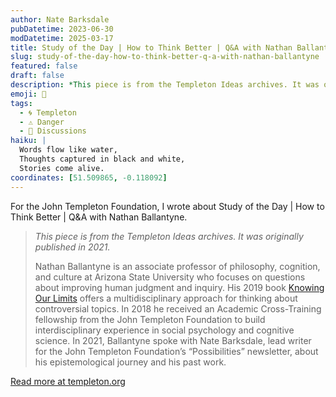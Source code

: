 ```yaml
---
author: Nate Barksdale
pubDatetime: 2023-06-30
modDatetime: 2025-03-17
title: Study of the Day | How to Think Better | Q&A with Nathan Ballantyne
slug: study-of-the-day-how-to-think-better-q-a-with-nathan-ballantyne
featured: false
draft: false
description: *This piece is from the Templeton Ideas archives. It was originally published in 2021.* Nathan Ballantyne is an associate professor of philosophy, cognition, an...
emoji: 📝
tags:
  - 🌀 Templeton
  - ⚠️ Danger
  - 📖 Discussions
haiku: |
  Words flow like water,
  Thoughts captured in black and white,
  Stories come alive.
coordinates: [51.509865, -0.118092]
---
```


For the John Templeton Foundation, I wrote about Study of the Day | How to Think Better | Q&A with Nathan Ballantyne.

> *This piece is from the Templeton Ideas archives. It was originally published in 2021.*
>
> Nathan Ballantyne is an associate professor of philosophy, cognition, and culture at Arizona State University who focuses on questions about improving human judgment and inquiry. His 2019 book [Knowing Our Limits](https://global.oup.com/academic/product/knowing-our-limits-9780190847289?cc=us&lang=en&) offers a multidisciplinary approach for thinking about controversial topics. In 2018 he received an Academic Cross-Training fellowship from the John Templeton Foundation to build interdisciplinary experience in social psychology and cognitive science. In 2021, Ballantyne spoke with Nate Barksdale, lead writer for the John Templeton Foundation’s “Possibilities” newsletter, about his epistemological journey and his past work.

[Read more at templeton.org](https://www.templeton.org/news/how-to-think-better-qa-with-nathan-ballantyne)
